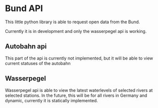 # Bund API

This little python library is able to request open data from the Bund.

Currently it is in development and only the wasserpegel api is working.

## Autobahn api
This part of the api is currently not implemented, but it will be able to view current statuses of the autobahn

## Wasserpegel
Wasserpegel api is able to view the latest waterlevels of selected rivers at selected stations.
In the future, this will be for all rivers in Germany and dynamic, currently it is statically implemented.
